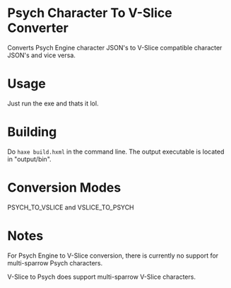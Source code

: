 # Psych Character To V-Slice Converter

Converts Psych Engine character JSON's to V-Slice compatible character JSON's and vice versa.

# Usage

Just run the exe and thats it lol.

# Building 

Do `haxe build.hxml` in the command line.
The output executable is located in "output/bin".

# Conversion Modes

PSYCH_TO_VSLICE and VSLICE_TO_PSYCH

# Notes

For Psych Engine to V-Slice conversion, there is currently no support for multi-sparrow Psych characters.

V-Slice to Psych does support multi-sparrow V-Slice characters.
